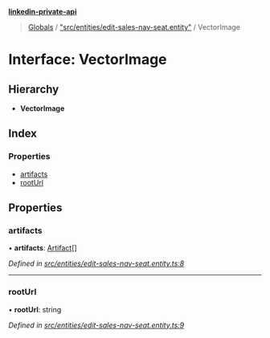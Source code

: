 **[linkedin-private-api](../README.md)**

> [Globals](../globals.md) / ["src/entities/edit-sales-nav-seat.entity"](../modules/_src_entities_edit_sales_nav_seat_entity_.md) / VectorImage

# Interface: VectorImage

## Hierarchy

* **VectorImage**

## Index

### Properties

* [artifacts](_src_entities_edit_sales_nav_seat_entity_.vectorimage.md#artifacts)
* [rootUrl](_src_entities_edit_sales_nav_seat_entity_.vectorimage.md#rooturl)

## Properties

### artifacts

•  **artifacts**: [Artifact](_src_entities_edit_sales_nav_seat_entity_.artifact.md)[]

*Defined in [src/entities/edit-sales-nav-seat.entity.ts:8](https://github.com/cosiall/linkedin-private-api/blob/e4e3ce2/src/entities/edit-sales-nav-seat.entity.ts#L8)*

___

### rootUrl

•  **rootUrl**: string

*Defined in [src/entities/edit-sales-nav-seat.entity.ts:9](https://github.com/cosiall/linkedin-private-api/blob/e4e3ce2/src/entities/edit-sales-nav-seat.entity.ts#L9)*
